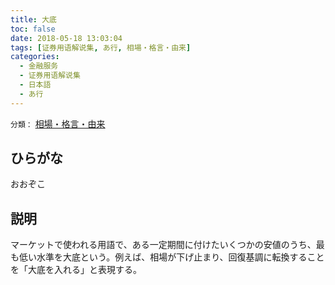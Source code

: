 ```yaml
---
title: 大底
toc: false
date: 2018-05-18 13:03:04
tags: [证券用语解说集, あ行, 相場・格言・由来]
categories:
  - 金融服务
  - 证券用语解说集
  - 日本語
  - あ行
---
```


`分類：` [相場・格言・由来](/tags/相場・格言・由来/)

## ひらがな

おおぞこ

## 説明

マーケットで使われる用語で、ある一定期間に付けたいくつかの安値のうち、最も低い水準を大底という。例えば、相場が下げ止まり、回復基調に転換することを「大底を入れる」と表現する。
